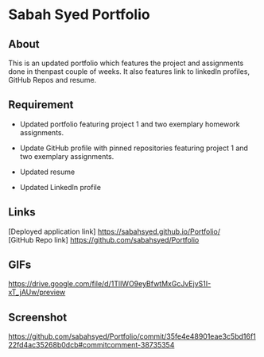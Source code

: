 # Sabah Syed Portfolio 

## About
This is an updated portfolio which features the project and  assignments done in thenpast couple of weeks.
It also features link to linkedIn profiles, GitHub Repos and resume.

## Requirement

* Updated portfolio featuring project 1 and two exemplary homework assignments. 

* Update GitHub profile with pinned repositories featuring project 1 and two exemplary assignments. 

* Updated resume

* Updated LinkedIn profile

## Links
[Deployed application link] https://sabahsyed.github.io/Portfolio/ <br />
[GitHub Repo link]  https://github.com/sabahsyed/Portfolio

## GIFs
https://drive.google.com/file/d/1TlIWO9eyBfwtMxGcJvEjvS1I-xT_jAUw/preview


## Screenshot
https://github.com/sabahsyed/Portfolio/commit/35fe4e48901eae3c5bd16f122fd4ac35268b0dcb#commitcomment-38735354
